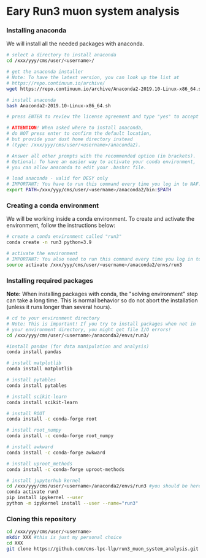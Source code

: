 # Eary Run3 muon system analysis

### Installing anaconda

We will install all the needed packages with anaconda.

```bash
# select a directory to install anaconda
cd /xxx/yyy/cms/user/<username>/

# get the anaconda installer
# Note: To have the latest version, you can look up the list at
# https://repo.continuum.io/archive/
wget https://repo.continuum.io/archive/Anaconda2-2019.10-Linux-x86_64.sh

# install anaconda
bash Anaconda2-2019.10-Linux-x86_64.sh

# press ENTER to review the license agreement and type "yes" to accept

# ATTENTION! When asked where to install anaconda,
# do NOT press enter to confirm the default location,
# but provide your dust home directory instead
# (type: /xxx/yyy/cms/user/<username>/anaconda2).

# Answer all other prompts with the recommended option (in brackets).
# Optional: To have an easier way to activate your conda environment,
# you can allow anaconda to edit your .bashrc file.

# load anaconda - valid for DESY only
# IMPORTANT: You have to run this command every time you log in to NAF!
export PATH=/xxx/yyy/cms/user/<username>/anaconda2/bin:$PATH

```


### Creating a conda environment

We will be working inside a conda environment. To create and activate the environment, follow the instructions below:

```bash
# create a conda environment called "run3"
conda create -n run3 python=3.9

# activate the environment
# IMPORTANT: You also need to run this command every time you log in to NAF!
source activate /xxx/yyy/cms/user/<username>/anaconda2/envs/run3
```

### Installing required packages

**Note:** When installing packages with conda, the "solving environment" step can take a long time. This is normal behavior so do not abort the installation (unless it runs longer than several hours).

```bash
# cd to your environment directory
# Note: This is important! If you try to install packages when not in
# your environment directory, you might get file I/O errors!
cd /xxx/yyy/cms/user/<username>/anaconda2/envs/run3/

#install pandas (for data manipulation and analysis)
conda install pandas

# install matplotlib
conda install matplotlib

# install pytables
conda install pytables

# install scikit-learn
conda install scikit-learn

# install ROOT
conda install -c conda-forge root

# install root_numpy
conda install -c conda-forge root_numpy

# install awkward
conda install -c conda-forge awkward

# install uproot_methods
conda install -c conda-forge uproot-methods

# install jupyterhub kernel
cd /xxx/yyy/cms/user/<username>/anaconda2/envs/run3 #you should be here already, better to be sure
conda activate run3
pip install ipykernel --user
python -m ipykernel install --user --name="run3"
```

### Cloning this repository

```bash
cd /xxx/yyy/cms/user/<username>
mkdir XXX #this is just my personal choice
cd XXX
git clone https://github.com/cms-lpc-llp/run3_muon_system_analysis.git
```
